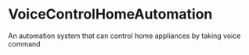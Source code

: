# VoiceControlHomeAutomation
An automation system that can control home appliances by taking voice command
